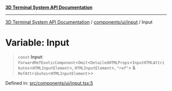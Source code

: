 [**3D Terminal System API Documentation**](../../../../README.md)

***

[3D Terminal System API Documentation](../../../../README.md) / [components/ui/input](../README.md) / Input

# Variable: Input

> `const` **Input**: `ForwardRefExoticComponent`\<`Omit`\<`DetailedHTMLProps`\<`InputHTMLAttributes`\<`HTMLInputElement`\>, `HTMLInputElement`\>, `"ref"`\> & `RefAttributes`\<`HTMLInputElement`\>\>

Defined in: [src/components/ui/input.tsx:5](https://github.com/Dicommunitas/ThreeJS_Terminal_3D/blob/bf102b883b1f46260971486ec9fa4290f009e866/src/components/ui/input.tsx#L5)
